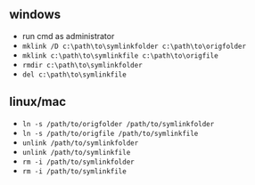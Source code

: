 ## windows
- run cmd as administrator
- ```mklink /D c:\path\to\symlinkfolder c:\path\to\origfolder```
- ```mklink c:\path\to\symlinkfile c:\path\to\origfile```
- ```rmdir c:\path\to\symlinkfolder```
- ```del c:\path\to\symlinkfile```

## linux/mac

- ```ln -s /path/to/origfolder /path/to/symlinkfolder```
- ```ln -s /path/to/origfile /path/to/symlinkfile```
- ```unlink /path/to/symlinkfolder```
- ```unlink /path/to/symlinkfile```
- ```rm -i /path/to/symlinkfolder```
- ```rm -i /path/to/symlinkfile```